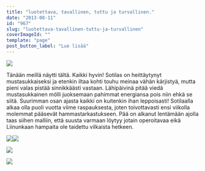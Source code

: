 ```yaml
---
title: "luotettava, tavallinen, tuttu ja turvallinen."
date: "2013-08-11"
id: "967"
slug: "luotettava-tavallinen-tuttu-ja-turvallinen"
coverImageId: ""
template: "page"
post_button_label: "Lue lisää"
---
```


[![](images/IMG_1693_.png)](http://2.bp.blogspot.com/-Sg8XRSVd40I/Uge3sISXNaI/AAAAAAAAGnU/DHn3N2ph37k/s1600/IMG_1693_.png)

  

Tänään meillä näytti tältä. Kaikki hyvin! Sotilas on heittäytynyt mustasukkaiseksi ja etenkin iltaa kohti touhu meinaa vähän kärjistyä, mutta pieni valas pistää sinnikkäästi vastaan. Lähipäivinä pitää viedä mustasukkainen mölli juoksemaan pahimmat energiansa pois niin ehkä se siitä. Suurimman osan ajasta kaikki on kuitenkin ihan leppoisasti! Sotilaalla alkaa olla puoli vuotta viime raspauksesta, joten toivottavasti ensi viikolla molemmat pääsevät hammastarkastukseen. Pää on alkanut lentämään ajolla taas siihen malliin, että suusta varmaan löytyy jotain operoitavaa eikä Liinunkaan hampaita ole taidettu vilkaista hetkeen.

  

[![](images/IMG_1706.png)](http://1.bp.blogspot.com/-0HQrKJP5bhg/Uge3uI-PD1I/AAAAAAAAGng/C5lFhZSTglM/s1600/IMG_1706.png)[![](images/IMG_1690.png)](http://1.bp.blogspot.com/-WtP-NnR0z7M/Uge3veQRR7I/AAAAAAAAGns/IjmFlOzH4Gk/s1600/IMG_1690.png)

  

[![](images/IMG_1708.png)](http://2.bp.blogspot.com/--evjUtUSNwM/Uge3t5HTQuI/AAAAAAAAGnc/8cwQoQPgAGg/s1600/IMG_1708.png)

  

[![](images/ak.png)](http://4.bp.blogspot.com/-9ij7trwbmJ4/Uge4Mnci3bI/AAAAAAAAGn0/DuVOR1e-7ws/s1600/ak.png)
